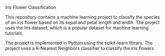 
Iris Flower Classification

This repository contains a machine learning project to classify the species of an iris flower based on its sepal and petal length and width.
The project uses the Iris dataset, which is a popular dataset for machine learning tutorials.

The project is implemented in Python using the scikit-learn library. 
The project uses a K-Nearest Neighbors classifier to classify the iris flowers

